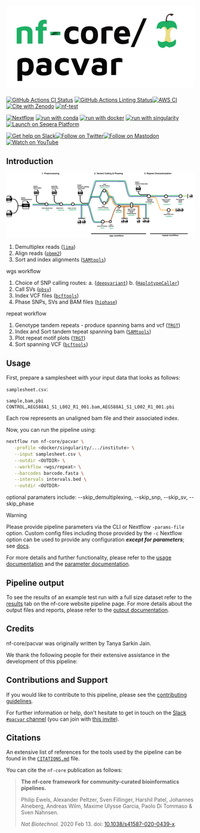 <h1>
  <picture>
    <source media="(prefers-color-scheme: dark)" srcset="docs/images/nf-core-pacvar_logo_dark.png">
    <img alt="nf-core/pacvar" src="docs/images/nf-core-pacvar_logo_light.png">
  </picture>
</h1>

[![GitHub Actions CI Status](https://github.com/nf-core/pacvar/actions/workflows/ci.yml/badge.svg)](https://github.com/nf-core/pacvar/actions/workflows/ci.yml)
[![GitHub Actions Linting Status](https://github.com/nf-core/pacvar/actions/workflows/linting.yml/badge.svg)](https://github.com/nf-core/pacvar/actions/workflows/linting.yml)[![AWS CI](https://img.shields.io/badge/CI%20tests-full%20size-FF9900?labelColor=000000&logo=Amazon%20AWS)](https://nf-co.re/pacvar/results)[![Cite with Zenodo](http://img.shields.io/badge/DOI-10.5281/zenodo.XXXXXXX-1073c8?labelColor=000000)](https://doi.org/10.5281/zenodo.XXXXXXX)
[![nf-test](https://img.shields.io/badge/unit_tests-nf--test-337ab7.svg)](https://www.nf-test.com)

[![Nextflow](https://img.shields.io/badge/nextflow%20DSL2-%E2%89%A524.04.2-23aa62.svg)](https://www.nextflow.io/)
[![run with conda](http://img.shields.io/badge/run%20with-conda-3EB049?labelColor=000000&logo=anaconda)](https://docs.conda.io/en/latest/)
[![run with docker](https://img.shields.io/badge/run%20with-docker-0db7ed?labelColor=000000&logo=docker)](https://www.docker.com/)
[![run with singularity](https://img.shields.io/badge/run%20with-singularity-1d355c.svg?labelColor=000000)](https://sylabs.io/docs/)
[![Launch on Seqera Platform](https://img.shields.io/badge/Launch%20%F0%9F%9A%80-Seqera%20Platform-%234256e7)](https://cloud.seqera.io/launch?pipeline=https://github.com/nf-core/pacvar)

[![Get help on Slack](http://img.shields.io/badge/slack-nf--core%20%23pacvar-4A154B?labelColor=000000&logo=slack)](https://nfcore.slack.com/channels/pacvar)[![Follow on Twitter](http://img.shields.io/badge/twitter-%40nf__core-1DA1F2?labelColor=000000&logo=twitter)](https://twitter.com/nf_core)[![Follow on Mastodon](https://img.shields.io/badge/mastodon-nf__core-6364ff?labelColor=FFFFFF&logo=mastodon)](https://mstdn.science/@nf_core)[![Watch on YouTube](http://img.shields.io/badge/youtube-nf--core-FF0000?labelColor=000000&logo=youtube)](https://www.youtube.com/c/nf-core)

## Introduction

![nf-core/pacvar metro map](docs/images/metro_update_w_tabix_orange.svg)

1. Demultiplex reads ([`lima`](https://lima.how))
2. Align reads ([`pbmm2`](https://github.com/PacificBiosciences/pbmm2))
3. Sort and index alignments ([`SAMtools`](https://sourceforge.net/projects/samtools/files/samtools/))

wgs workflow

1. Choice of SNP calling routes:
   a. ([`deepvariant`](https://github.com/google/deepvariant))
   b. ([`HaplotypeCaller`](https://gatk.broadinstitute.org/hc/en-us/articles/360037225632-HaplotypeCaller))
2. Call SVs ([`pbsv`](https://github.com/PacificBiosciences/pbsv))
3. Index VCF files ([`bcftools`](https://samtools.github.io/bcftools/bcftools.html))
4. Phase SNPs, SVs and BAM files ([`hiphase`](https://github.com/PacificBiosciences/HiPhase))

repeat workflow

1. Genotype tandem repeats - produce spanning bams and vcf ([`TRGT`](https://github.com/PacificBiosciences/trgt))
2. Index and Sort tandem tepeat spanning bam ([`SAMtools`](https://sourceforge.net/projects/samtools/files/samtools/))
3. Plot repeat motif plots ([`TRGT`](https://github.com/PacificBiosciences/trgt))
4. Sort spanning VCF ([`bcftools`](https://samtools.github.io/bcftools/bcftools.html))

## Usage

First, prepare a samplesheet with your input data that looks as follows:

`samplesheet.csv`:

```csv
sample,bam,pbi
CONTROL,AEG588A1_S1_L002_R1_001.bam,AEG588A1_S1_L002_R1_001.pbi
```

Each row represents an unaligned bam file and their associated index.

Now, you can run the pipeline using:

```bash
nextflow run nf-core/pacvar \
   -profile <docker/singularity/.../institute> \
   --input samplesheet.csv \
   --outdir <OUTDIR> \
   --workflow <wgs/repeat> \
   --barcodes barcode.fasta \
   --intervals intervals.bed \
   --outdir <OUTDIR>
```

optional paramaters include: --skip_demultiplexing, --skip_snp, --skip_sv, --skip_phase

> [!WARNING]
> Please provide pipeline parameters via the CLI or Nextflow `-params-file` option. Custom config files including those provided by the `-c` Nextflow option can be used to provide any configuration _**except for parameters**_; see [docs](https://nf-co.re/docs/usage/getting_started/configuration#custom-configuration-files).

For more details and further functionality, please refer to the [usage documentation](https://nf-co.re/pacvar/usage) and the [parameter documentation](https://nf-co.re/pacvar/parameters).

## Pipeline output

To see the results of an example test run with a full size dataset refer to the [results](https://nf-co.re/pacvar/results) tab on the nf-core website pipeline page.
For more details about the output files and reports, please refer to the
[output documentation](https://nf-co.re/pacvar/output).

## Credits

nf-core/pacvar was originally written by Tanya Sarkin Jain.

We thank the following people for their extensive assistance in the development of this pipeline:

## Contributions and Support

If you would like to contribute to this pipeline, please see the [contributing guidelines](.github/CONTRIBUTING.md).

For further information or help, don't hesitate to get in touch on the [Slack `#pacvar` channel](https://nfcore.slack.com/channels/pacvar) (you can join with [this invite](https://nf-co.re/join/slack)).

## Citations

<!-- TODO nf-core: Add citation for pipeline after first release. Uncomment lines below and update Zenodo doi and badge at the top of this file. -->
<!-- If you use nf-core/pacvar for your analysis, please cite it using the following doi: [10.5281/zenodo.XXXXXX](https://doi.org/10.5281/zenodo.XXXXXX) -->

An extensive list of references for the tools used by the pipeline can be found in the [`CITATIONS.md`](CITATIONS.md) file.

You can cite the `nf-core` publication as follows:

> **The nf-core framework for community-curated bioinformatics pipelines.**
>
> Philip Ewels, Alexander Peltzer, Sven Fillinger, Harshil Patel, Johannes Alneberg, Andreas Wilm, Maxime Ulysse Garcia, Paolo Di Tommaso & Sven Nahnsen.
>
> _Nat Biotechnol._ 2020 Feb 13. doi: [10.1038/s41587-020-0439-x](https://dx.doi.org/10.1038/s41587-020-0439-x).
